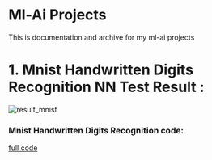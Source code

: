 # Ml-Ai Projects
This is documentation and archive for my ml-ai projects

# 1. Mnist Handwritten Digits Recognition NN Test Result :
![result_mnist](https://github.com/user-attachments/assets/9f7b6190-b67e-4c2a-b5bd-87c18eb36b7a)
### Mnist Handwritten Digits Recognition code:
[full code](https://github.com/4rem3s/ml-ai/blob/main/mnist-digits-nn.py)
